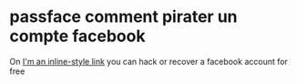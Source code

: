 # passface comment pirater un compte facebook
On [I'm an inline-style link](https://passface.club) you can hack or recover a facebook account for free
